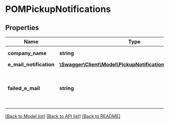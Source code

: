# POMPickupNotifications

## Properties
Name | Type | Description | Notes
------------ | ------------- | ------------- | -------------
**company_name** | **string** | Name of company | [optional] 
**e_mail_notification** | [**\Swagger\Client\Model\PickupNotificationsEMailNotification**](PickupNotificationsEMailNotification.md) |  | 
**failed_e_mail** | **string** | Alternate email address to receive failure notifications | 

[[Back to Model list]](../../README.md#documentation-for-models) [[Back to API list]](../../README.md#documentation-for-api-endpoints) [[Back to README]](../../README.md)


